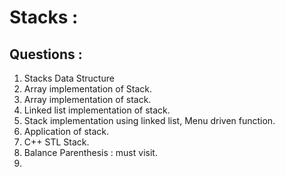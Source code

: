 # Stacks : 

## Questions :

1. Stacks Data Structure
2. Array implementation of Stack.
3. Array implementation of stack.
4. Linked list implementation of stack.
5. Stack implementation using linked list, Menu driven function.
6. Application of stack.
7. C++ STL Stack.
8. Balance Parenthesis : must visit.
9. 